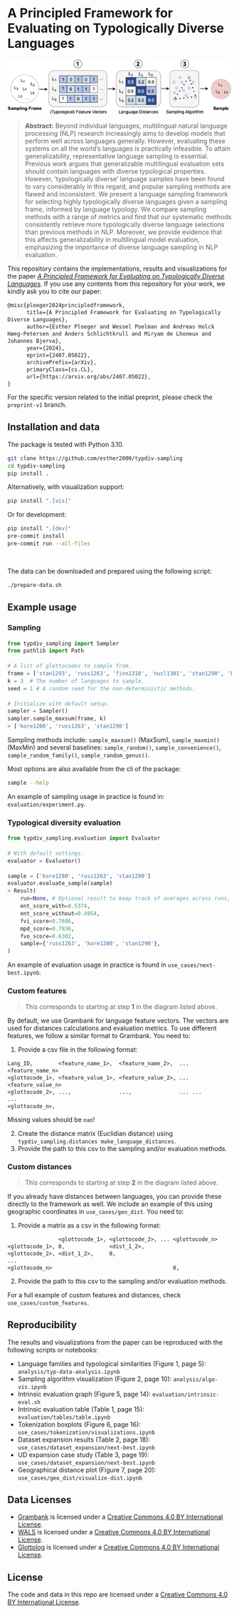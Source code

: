 # A Principled Framework for Evaluating on Typologically Diverse Languages

<p align="center">
    <img src="img/typdiv-overview.png" />
</p>

> **Abstract:**
> Beyond individual languages, multilingual natural language processing (NLP) research increasingly aims to develop models that perform well across languages generally. However, evaluating these systems on all the world’s languages is practically infeasible. To attain generalizability, representative language sampling is essential. Previous work argues that generalizable multilingual evaluation sets should contain languages with diverse typological properties. However, ‘typologically diverse’ language samples have been found to vary considerably in this regard, and popular sampling methods are flawed and inconsistent. We present a language sampling framework for selecting highly typologically diverse languages given a sampling frame, informed by language typology. We compare sampling methods with a range of metrics and find that our systematic methods consistently retrieve more typologically diverse language selections than previous methods in NLP. Moreover, we provide evidence that this affects generalizability in multilingual model evaluation, emphasizing the importance of diverse language sampling in NLP evaluation.

This repository contains the implementations, results and visualizations for the paper [*A Principled Framework for Evaluating on Typologically Diverse Languages*](https://arxiv.org/abs/2407.05022).
If you use any contents from this repository for your work, we kindly ask you to cite our paper:
```
@misc{ploeger2024principledframework,
      title={A Principled Framework for Evaluating on Typologically Diverse Languages},
      author={Esther Ploeger and Wessel Poelman and Andreas Holck Høeg-Petersen and Anders Schlichtkrull and Miryam de Lhoneux and Johannes Bjerva},
      year={2024},
      eprint={2407.05022},
      archivePrefix={arXiv},
      primaryClass={cs.CL},
      url={https://arxiv.org/abs/2407.05022},
}
```

For the specific version related to the initial preprint, please check the `preprint-v1` branch.


## Installation and data
The package is tested with Python 3.10.

```sh
git clone https://github.com/esther2000/typdiv-sampling
cd typdiv-sampling
pip install .
```

Alternatively, with visualization support:
```sh
pip install ".[vis]"
```

Or for development:
```sh
pip install ".[dev]"
pre-commit install
pre-commit run --all-files
```

<br>

The data can be downloaded and prepared using the following script:

```sh
./prepare-data.sh
```

## Example usage

### Sampling
```python
from typdiv_sampling import Sampler
from pathlib import Path

# A list of glottocodes to sample from.
frame = ['stan1293', 'russ1263', 'finn1318', 'nucl1301', 'stan1290', 'kore1280']
k = 3  # The number of languages to sample.
seed = 1 # A random seed for the non-deterministic methods.

# Initialize with default setup.
sampler = Sampler()
sampler.sample_maxsum(frame, k)
> ['kore1280', 'russ1263', 'stan1290']
```

Sampling methods include: `sample_maxsum()` (MaxSum), `sample_maxmin()` (MaxMin) and several baselines: `sample_random()`, `sample_convenience()`, `sample_random_family()`, `sample_random_genus()`.

Most options are also available from the cli of the package:
```sh
sample --help
```

An example of sampling usage in practice is found in: `evaluation/experiment.py`.


### Typological diversity evaluation
```python
from typdiv_sampling.evaluation import Evaluator

# With default settings.
evaluator = Evaluator()

sample = ['kore1280', 'russ1263', 'stan1290']
evaluator.evaluate_sample(sample)
> Result(
    run=None, # Optional result to keep track of averages across runs, unused here.
    ent_score_with=0.5374,
    ent_score_without=0.4954,
    fvi_score=0.7686,
    mpd_score=0.7836,
    fvo_score=0.6302,
    sample={'russ1263', 'kore1280', 'stan1290'},
)
```
An example of evaluation usage in practice is found in `use_cases/next-best.ipynb`.

### Custom features
> This corresponds to starting at step **1** in the diagram listed above.

By default, we use Grambank for language feature vectors.
The vectors are used for distances calculations and evaluation metrics.
To use different features, we follow a similar format to Grambank.
You need to:

1. Provide a csv file in the following format:
```
Lang_ID,        <feature_name_1>,  <feature_name_2>,  ... <feature_name_n>
<glottocode_1>, <feature_value_1>, <feature_value_2>, ... <feature_value_n>
<glottocode_2>, ...,               ...,               ... ...
...
<glottocode_n>,
```

Missing values should be `nan`!

2. Create the distance matrix (Euclidian distance) using `typdiv_sampling.distances make_language_distances`.
3. Provide the path to this csv to the sampling and/or evaluation methods.

### Custom distances
> This corresponds to starting at step **2** in the diagram listed above.

If you already have distances between languages, you can provide these directly to the framework as well.
We include an example of this using geographic coordinates in `use_cases/geo_dist`.
You need to:

1. Provide a matrix as a csv in the following format:
```
                <glottocode_1>, <glottocode_2>, ... <glottocode_n>
<glottocode_1>, 0,              <dist_1_2>,
<glottocode_2>, <dist_1_2>,     0,
...
<glottocode_n>                                      0,
```

2. Provide the path to this csv to the sampling and/or evaluation methods.

For a full example of custom features and distances, check `use_cases/custom_features`.

## Reproducibility

The results and visualizations from the paper can be reproduced with the following scripts or notebooks:

* Language families and typological similarities (Figure 1, page 5): `analysis/typ-data-analysis.ipynb`
* Sampling algorithm visualization (Figure 2, page 10): `analysis/algo-vis.ipynb`
* Intrinsic evaluation graph (Figure 5, page 14): `evaluation/intrinsic-eval.sh`
* Intrinsic evaluation table (Table 1, page 15): `evaluation/tables/table.ipynb`
* Tokenization boxplots (Figure 6, page 16): `use_cases/tokenization/visualizations.ipynb`
* Dataset expansion results (Table 2, page 18): `use_cases/dataset_expansion/next-best.ipynb`
* UD expansion case study (Table 3, page 19): `use_cases/dataset_expansion/next-best.ipynb`
* Geographical distance plot (Figure 7, page 20):  `use_cases/geo_dist/visualize-dist.ipynb`

## Data Licenses
- [Grambank](https://grambank.clld.org/) is licensed under a [Creative Commons 4.0 BY International License](https://creativecommons.org/licenses/by/4.0/).
- [WALS](https://wals.info/) is licensed under a [Creative Commons 4.0 BY International License](https://creativecommons.org/licenses/by/4.0/).
- [Glottolog](https://github.com/glottolog/glottolog) is licensed under a [Creative Commons 4.0 BY International License](https://creativecommons.org/licenses/by/4.0/).

## License
The code and data in this repo are licensed under a [Creative Commons 4.0 BY International License](https://creativecommons.org/licenses/by/4.0/).
